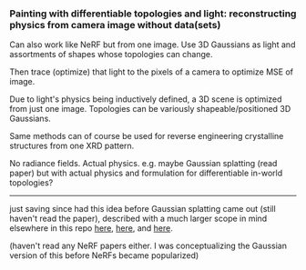 ### Painting with differentiable topologies and light: reconstructing physics from camera image without data(sets)

Can also work like NeRF but from one image. Use 3D Gaussians as light and assortments of shapes whose topologies can change.

Then trace (optimize) that light to the pixels of a camera to optimize MSE of image.

Due to light's physics being inductively defined, a 3D scene is optimized from just one image. Topologies can be variously shapeable/positioned 3D Gaussians.

Same methods can of course be used for reverse engineering crystalline structures from one XRD pattern.

No radiance fields. Actual physics. e.g. maybe Gaussian splatting (read paper) but with actual physics and formulation for differentiable in-world topologies?

---

just saving since had this idea before Gaussian splatting came out (still haven't read the paper), described with a much larger scope in mind elsewhere in this repo [here](https://github.com/animal-tree/Writing-stuff-2/blob/main/Theories/Old-summaries/Differentiable-universe-my-old-MHDPA-concept.md), [here](https://github.com/animal-tree/Writing-stuff-2/blob/main/Theories/Old-summaries/Theory-of-everything.md), and [here](https://github.com/animal-tree/Writing-stuff-2/blob/main/Theories/Colossal-Misery.md).

(haven't read any NeRF papers either. I was conceptualizing the Gaussian version of this before NeRFs became popularized)

